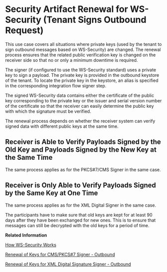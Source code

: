<!-- loio10c32fe6f7a64b7ba7327e3d57264667 -->

# Security Artifact Renewal for WS-Security \(Tenant Signs Outbound Request\)

This use case covers all situations where private keys \(used by the tenant to sign outbound messages based on WS-Security\) are changed. The renewal process ensures that the related public verification key is changed on the receiver side so that no or only a minimum downtime is required.

The signer \(if configured to use the WS-Security standard\) uses a private key to sign a payload. The private key is provided in the outbound keystore of the tenant. To locate the private key in the keystore, an alias is specified in the corresponding integration flow signer step.

The signed WS-Security data contains either the certificate of the public key corresponding to the private key or the issuer and serial version number of the certificate so that the receiver can easily determine the public key with which the signature must be verified.

The renewal process depends on whether the receiver system can verify signed data with different public keys at the same time.



## Receiver is Able to Verify Payloads Signed by the Old Key and Payloads Signed by the New Key at the Same Time

The same process applies as for the PKCS\#7/CMS Signer in the same case.



## Receiver is Only Able to Verify Payloads Signed by the Same Key at One Time

The same process applies as for the XML Digital Signer in the same case.

The participants have to make sure that old keys are kept for at least 90 days after they have been exchanged for new ones. This is to ensure that messages can still be decrypted with the old keys for a period of time.

**Related Information**  


[How WS-Security Works](../ConnectionSetup/how-ws-security-works-2f9a038.md "Messages can be protected according to the WS-Security standard.")

[Renewal of Keys for CMS/PKCS\#7 Signer - Outbound](renewal-of-keys-for-cms-pkcs-7-signer-outbound-fe4d37f.md "This use case covers all situations where private keys (used by the tenant to sign outbound messages) are changed. The renewal process ensures that the related public verification key is changed at the receiver side that way that no downtime is required.")

[Renewal of Keys for XML Digital Signature Signer - Outbound](renewal-of-keys-for-xml-digital-signature-signer-outbound-aaeaa2f.md "This use case covers all situations where private keys (used by the tenant to sign outbound messages based on XML Digital Signature) are changed. The renewal process ensures that the related public verification key is changed at the receiver side that way that no downtime is required.")

